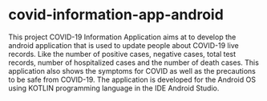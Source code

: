 # covid-information-app-android

This project COVID-19 Information Application aims at to develop the android application that is used to update people about COVID-19 live records. Like the number of positive cases, negative cases, total test records, number of hospitalized cases and the number of death cases. This application also shows the symptoms for COVID as well as the precautions to be safe from COVID-19. The application is developed for the Android OS using KOTLIN programming language in the IDE Android Studio.
